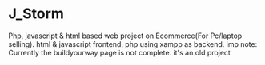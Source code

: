 # J_Storm
Php, javascript & html  based web project on Ecommerce(For Pc/laptop selling). 
html & javascript frontend, php using xampp as backend.
imp note: Currently the buildyourway page is not complete.
it's an old project

